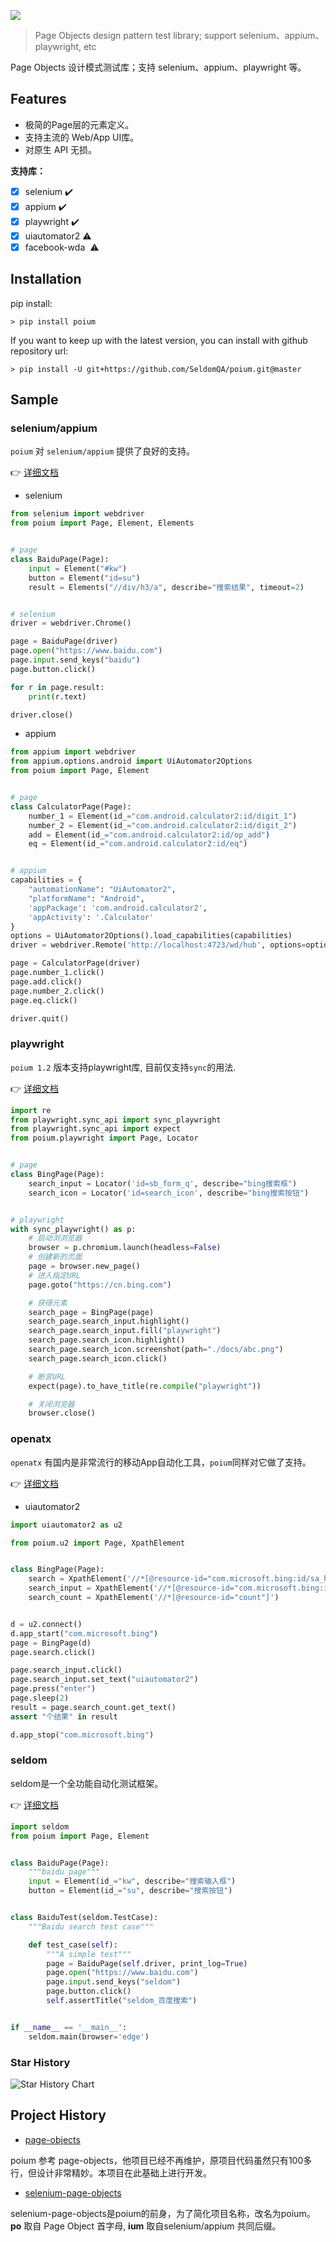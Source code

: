 ![](logo.png)

> Page Objects design pattern test library; support selenium、appium、playwright, etc

Page Objects 设计模式测试库；支持 selenium、appium、playwright 等。

## Features

* 极简的Page层的元素定义。
* 支持主流的 Web/App UI库。
* 对原生 API 无损。

__支持库：__

- [x] selenium ✔️
- [x] appium ✔️
- [x] playwright ✔️
- [x] uiautomator2 ⚠️
- [x] facebook-wda ️ ⚠️

## Installation

pip install:

```shell
> pip install poium
```

If you want to keep up with the latest version, you can install with github repository url:

```shell
> pip install -U git+https://github.com/SeldomQA/poium.git@master
```

## Sample

### selenium/appium

`poium` 对 `selenium/appium` 提供了良好的支持。

👉 [详细文档](./sample/selenium_sample)

* selenium

```python
from selenium import webdriver
from poium import Page, Element, Elements


# page
class BaiduPage(Page):
    input = Element("#kw")
    button = Element("id=su")
    result = Elements("//div/h3/a", describe="搜索结果", timeout=2)


# selenium
driver = webdriver.Chrome()

page = BaiduPage(driver)
page.open("https://www.baidu.com")
page.input.send_keys("baidu")
page.button.click()

for r in page.result:
    print(r.text)

driver.close()
```

* appium

```python
from appium import webdriver
from appium.options.android import UiAutomator2Options
from poium import Page, Element


# page
class CalculatorPage(Page):
    number_1 = Element(id_="com.android.calculator2:id/digit_1")
    number_2 = Element(id_="com.android.calculator2:id/digit_2")
    add = Element(id_="com.android.calculator2:id/op_add")
    eq = Element(id_="com.android.calculator2:id/eq")


# appium
capabilities = {
    "automationName": "UiAutomator2",
    "platformName": "Android",
    'appPackage': 'com.android.calculator2',
    'appActivity': '.Calculator'
}
options = UiAutomator2Options().load_capabilities(capabilities)
driver = webdriver.Remote('http://localhost:4723/wd/hub', options=options)

page = CalculatorPage(driver)
page.number_1.click()
page.add.click()
page.number_2.click()
page.eq.click()

driver.quit()
```

### playwright

`poium 1.2` 版本支持playwright库, 目前仅支持`sync`的用法.

👉 [详细文档](./sample/playwright_sample)

```python
import re
from playwright.sync_api import sync_playwright
from playwright.sync_api import expect
from poium.playwright import Page, Locator


# page
class BingPage(Page):
    search_input = Locator('id=sb_form_q', describe="bing搜索框")
    search_icon = Locator('id=search_icon', describe="bing搜索按钮")


# playwright
with sync_playwright() as p:
    # 启动浏浏览器
    browser = p.chromium.launch(headless=False)
    # 创建新的页面
    page = browser.new_page()
    # 进入指定URL
    page.goto("https://cn.bing.com")

    # 获得元素
    search_page = BingPage(page)
    search_page.search_input.highlight()
    search_page.search_input.fill("playwright")
    search_page.search_icon.highlight()
    search_page.search_icon.screenshot(path="./docs/abc.png")
    search_page.search_icon.click()

    # 断言URL
    expect(page).to_have_title(re.compile("playwright"))

    # 关闭浏览器
    browser.close()
```

### openatx

`openatx` 有国内是非常流行的移动App自动化工具，`poium`同样对它做了支持。

👉 [详细文档](./sample/u2_sample)

* uiautomator2

```python
import uiautomator2 as u2

from poium.u2 import Page, XpathElement


class BingPage(Page):
    search = XpathElement('//*[@resource-id="com.microsoft.bing:id/sa_hp_header_search_box"]')
    search_input = XpathElement('//*[@resource-id="com.microsoft.bing:id/sapphire_search_header_input"]')
    search_count = XpathElement('//*[@resource-id="count"]')


d = u2.connect()
d.app_start("com.microsoft.bing")
page = BingPage(d)
page.search.click()

page.search_input.click()
page.search_input.set_text("uiautomator2")
page.press("enter")
page.sleep(2)
result = page.search_count.get_text()
assert "个结果" in result

d.app_stop("com.microsoft.bing")
```

### seldom

seldom是一个全功能自动化测试框架。

👉 [详细文档](./sample/seldom_sample)

```python
import seldom
from poium import Page, Element


class BaiduPage(Page):
    """baidu page"""
    input = Element(id_="kw", describe="搜索输入框")
    button = Element(id_="su", describe="搜索按钮")


class BaiduTest(seldom.TestCase):
    """Baidu search test case"""

    def test_case(self):
        """A simple test"""
        page = BaiduPage(self.driver, print_log=True)
        page.open("https://www.baidu.com")
        page.input.send_keys("seldom")
        page.button.click()
        self.assertTitle("seldom_百度搜索")


if __name__ == '__main__':
    seldom.main(browser='edge')
```

### Star History

![Star History Chart](https://api.star-history.com/svg?repos=SeldomQA/poium&type=Date)

## Project History

* [page-objects](https://github.com/eeaston/page-objects)

poium 参考 page-objects，他项目已经不再维护，原项目代码虽然只有100多行，但设计非常精妙。本项目在此基础上进行开发。

* [selenium-page-objects](https://pypi.org/project/selenium-page-objects/)

selenium-page-objects是poium的前身，为了简化项目名称，改名为poium。__po__ 取自 Page Object 首字母, __ium__
取自selenium/appium 共同后缀。
